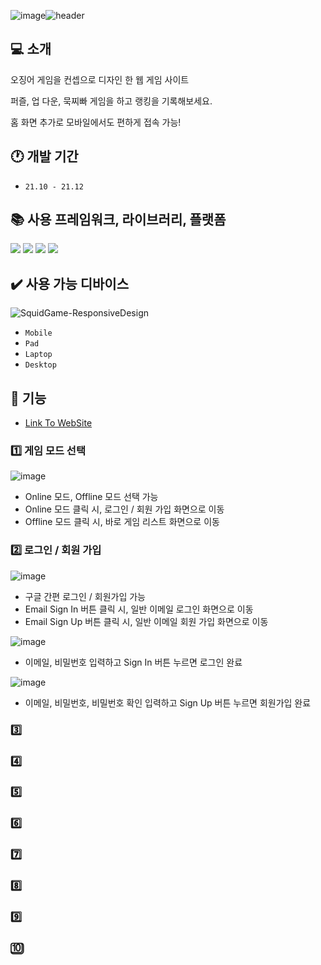 ![image](https://github.com/matchlessNostril/SquidGame/assets/144131324/8946d5e5-9a72-46db-9014-28628f96debb)![header](https://capsule-render.vercel.app/api?type=soft&color=a3c1d1&height=150&section=header&text=Squid%20Game&fontSize=50&fontColor=FFFFFF&animation=fadeIn)

## 💻 소개
오징어 게임을 컨셉으로 디자인 한 웹 게임 사이트

퍼즐, 업 다운, 묵찌빠 게임을 하고 랭킹을 기록해보세요.

홈 화면 추가로 모바일에서도 편하게 접속 가능!

## 🕐 개발 기간

- `21.10 - 21.12`

## 📚 사용 프레임워크, 라이브러리, 플랫폼

<div>
	<img src="https://img.shields.io/badge/Vue.js-4FC08D?style=flat&logo=Vue.js&logoColor=white" />
	<img src="https://img.shields.io/badge/Vuetify-1867C0?style=flat&logo=Vuetify&logoColor=white" />
	<img src="https://img.shields.io/badge/Vuetify-6F717D?style=flat&logo=Vue.js&logoColor=white" />
	<img src="https://img.shields.io/badge/Firebase-FFCA28?style=flat&logo=Firebase&logoColor=white"" />
</div>

## ✔️ 사용 가능 디바이스
![SquidGame-ResponsiveDesign](https://github.com/matchlessNostril/SquidGame/assets/144131324/dbcb5270-3714-4e2f-a8e7-e8bd3d90c906)
- `Mobile`
- `Pad`
- `Laptop`
- `Desktop`

## 📌 기능

- [Link To WebSite](https://web-system-programming-b85b1.web.app/)

### 1️⃣ 게임 모드 선택
![image](https://github.com/matchlessNostril/SquidGame/assets/144131324/4a5194e0-381f-4284-8d84-dae669ea53e1)
- Online 모드, Offline 모드 선택 가능
- Online 모드 클릭 시, 로그인 / 회원 가입 화면으로 이동
- Offline 모드 클릭 시, 바로 게임 리스트 화면으로 이동

### 2️⃣ 로그인 / 회원 가입
![image](https://github.com/matchlessNostril/SquidGame/assets/144131324/f8a6c29d-64c6-49b0-acbc-3c9769ec633a)
- 구글 간편 로그인 / 회원가입 가능
- Email Sign In 버튼 클릭 시, 일반 이메일 로그인 화면으로 이동
- Email Sign Up 버튼 클릭 시, 일반 이메일 회원 가입 화면으로 이동

![image](https://github.com/matchlessNostril/SquidGame/assets/144131324/be53849a-69aa-4c15-98f4-960d5ec0eabd)
- 이메일, 비밀번호 입력하고 Sign In 버튼 누르면 로그인 완료

![image](https://github.com/matchlessNostril/SquidGame/assets/144131324/f3e092f7-fe8f-4f84-ab7e-db81de27b15c)
- 이메일, 비밀번호, 비밀번호 확인 입력하고 Sign Up 버튼 누르면 회원가입 완료

### 3️⃣
### 4️⃣
### 5️⃣
### 6️⃣
### 7️⃣
### 8️⃣
### 9️⃣
### 🔟

